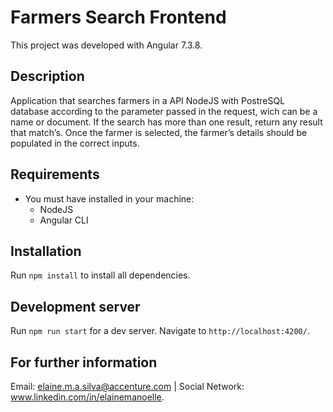# Farmers Search Frontend

This project was developed with Angular 7.3.8.

## Description

Application that searches farmers in a API NodeJS with PostreSQL database according to the parameter passed in the request, wich can be a name or document. If the search has more than one result, return any result that match’s. Once the farmer is selected, the farmer’s details should be populated in the correct inputs.

## Requirements
* You must have installed in your machine:
  * NodeJS
  * Angular CLI
  
## Installation

Run `npm install` to install all dependencies.

## Development server

Run `npm run start` for a dev server. Navigate to `http://localhost:4200/`.

## For further information

Email: elaine.m.a.silva@accenture.com | Social Network: www.linkedin.com/in/elainemanoelle.
